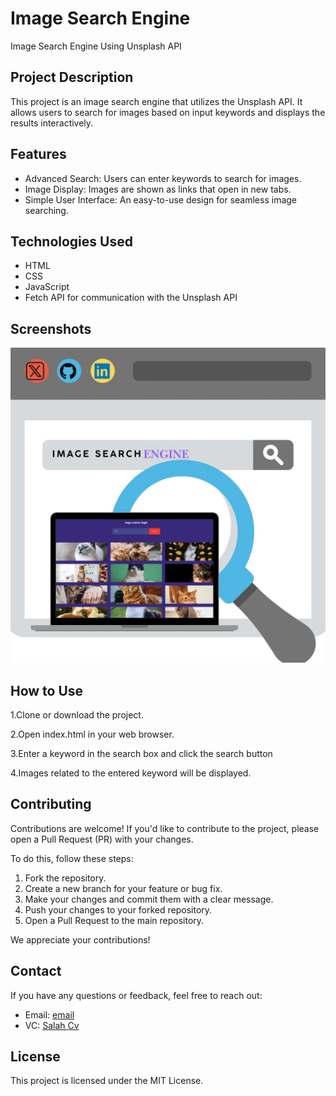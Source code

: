 # Image Search Engine

Image Search Engine Using Unsplash API


## Project Description

This project is an image search engine that utilizes the Unsplash API. It allows users to search for 
images based on input keywords and displays the results interactively.


## Features
- Advanced Search: Users can enter keywords to search for images.
- Image Display: Images are shown as links that open in new tabs.
- Simple User Interface: An easy-to-use design for seamless image searching.

## Technologies Used
- HTML
- CSS
- JavaScript
- Fetch API for communication with the Unsplash API

## Screenshots

![Image](https://github.com/salah-alstre/Image-Search-Engine/blob/main/assets/ImageSearch.jpg)



## How to Use

1.Clone or download the project.

2.Open index.html in your web browser.

3.Enter a keyword in the search box and click the search button

4.Images related to the entered keyword will be displayed.



## Contributing

Contributions are welcome! If you'd like to contribute to the project, please open a Pull Request (PR) with your changes. 

To do this, follow these steps:

1. Fork the repository.
2. Create a new branch for your feature or bug fix.
3. Make your changes and commit them with a clear message.
4. Push your changes to your forked repository.
5. Open a Pull Request to the main repository.

We appreciate your contributions!


## Contact
If you have any questions or feedback, feel free to reach out:

- Email: [email](mailto:error.salah59@gmail.com)
- VC:    [ Salah Cv ](https://salahcv.site/)


## License
This project is licensed under the MIT License.

